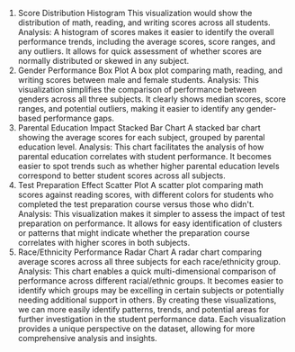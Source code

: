 1. Score Distribution Histogram
This visualization would show the distribution of math, reading, and writing scores across all students.
Analysis: A histogram of scores makes it easier to identify the overall performance trends, including the average scores, score ranges, and any outliers. It allows for quick assessment of whether scores are normally distributed or skewed in any subject.
2. Gender Performance Box Plot
A box plot comparing math, reading, and writing scores between male and female students.
Analysis: This visualization simplifies the comparison of performance between genders across all three subjects. It clearly shows median scores, score ranges, and potential outliers, making it easier to identify any gender-based performance gaps.
3. Parental Education Impact Stacked Bar Chart
A stacked bar chart showing the average scores for each subject, grouped by parental education level.
Analysis: This chart facilitates the analysis of how parental education correlates with student performance. It becomes easier to spot trends such as whether higher parental education levels correspond to better student scores across all subjects.
4. Test Preparation Effect Scatter Plot
A scatter plot comparing math scores against reading scores, with different colors for students who completed the test preparation course versus those who didn't.
Analysis: This visualization makes it simpler to assess the impact of test preparation on performance. It allows for easy identification of clusters or patterns that might indicate whether the preparation course correlates with higher scores in both subjects.
5. Race/Ethnicity Performance Radar Chart
A radar chart comparing average scores across all three subjects for each race/ethnicity group.
Analysis: This chart enables a quick multi-dimensional comparison of performance across different racial/ethnic groups. It becomes easier to identify which groups may be excelling in certain subjects or potentially needing additional support in others.
By creating these visualizations, we can more easily identify patterns, trends, and potential areas for further investigation in the student performance data. Each visualization provides a unique perspective on the dataset, allowing for more comprehensive analysis and insights.
